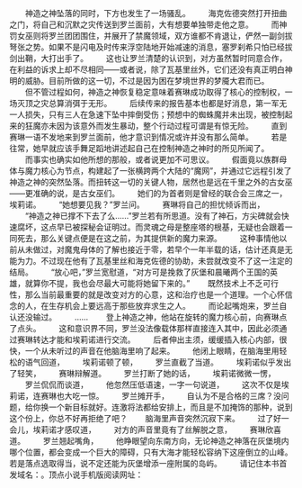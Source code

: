 　　神造之神坠落的同时，下方也发生了一场骚乱。
　　海克佐德突然打开扭曲之门，将自己和沉默之灾传送到罗兰面前，大有想要单独带走他之意。
　　而神罚女巫则将罗兰团团围住，并展开了禁魔领域，双方谁都不肯退让，俨然一副剑拔弩张之势。如果不是闪电及时传来浮空陆地开始减速的消息，塞罗刹希只怕已经拔剑出鞘，大打出手了。
　　这也让罗兰清楚的认识到，对方虽然暂时同意合作，在利益的诉求上却不尽相同——或者说，除了瓦基里丝外，它们还没有真正明白神明的威胁。目前所做的这一切，不过是因为困在梦境世界的梦魇大君而已。
　　但不管过程如何，神造之神恢复稳定意味着赛琳成功取得了核心的控制权，一场灭顶之灾总算消弭于无形。
　　后续传来的报告基本也都是好消息，第一军无一人损失，只有三人在急速下坠中摔倒受伤；预想中的蜘蛛魔并未出现，被控制起来的狂魔亦未因为该意外而发生暴动，整个行动过程可谓是有惊无险。
　　直到赛琳一语不发地来到罗兰面前，他才意识到情况或许并没有那么简单。
　　若是往常，她早就应该手舞足蹈地讲述起自己在控制神造之神时的所见所闻了。
　　而事实也确实如他所想的那般，或者说更加不可思议。
　　假面竟以族群母体与魔力核心为节点，构建起了一张横跨两个大陆的“魔网”，并通过它远程引发了神造之神的突然坠落。而扭转这一切的关键人物，居然也是远在千里之外的古女巫——更准确的说，是古女巫们。
　　她们的为首者则是曾经的联合会三席之一，埃莉诺。
　　“她想要见我？”罗兰问。
　　赛琳将自己的担忧倾诉而出，
　　“神造之神已撑不下去了么……”罗兰若有所思道。没有了神石，方尖碑就会快速腐坏，这点早已被探秘会证明过。而灵魂之母是整座塔的根基，无疑也会跟着一同死去，那么关键点便是在这之前，为其提供新的魔力来源。
　　这种事情他以前从未做过，对魔鬼母体的了解也接近于零，若早个一年半载的话，估计还真是无能为力。不过现在他有了瓦基里丝和海克佐德的协助，未尝就改变不了这一注定的结局。
　　“放心吧，”罗兰宽慰道，“对方可是挽救了灰堡和晨曦两个王国的英雄，就算你不提，我也会尽最大可能将她留下来的。”
　　既然技术上不乏可行性，那么当前最重要的就是改变对方的心意，这和治疗也是一个道理。一个心怀信念的人，在生存机会上要远高于那些放弃求生之人。
　　而论起嘴炮来，罗兰自认还没输过。
　　……
　　登上神造之神，他站在旋转的魔力核心前，向赛琳点了点头。
　　这和意识界不同，罗兰没法像载体那样直接连入其中，因此必须通过赛琳转达才能和埃莉诺进行交流。
　　后者伸出主须，缓缓插入核心内部，很快，一个从未听过的声音在他脑海里响了起来。
　　他闭上眼睛，在脑海里用轻松的语气回道，
　　埃莉诺顿了顿，
　　罗兰直截了当道。
　　埃莉诺似乎发出了轻笑，
　　赛琳辩解道。
　　罗兰打断了她的话，
　　埃莉诺微微一愣，
　　罗兰侃侃而谈道，
　　他忽然压低语速，一字一句说道，
　　这次不仅是埃莉诺，连赛琳也大吃一惊。
　　罗兰摊开手，
　　自认为不是合格的三席？没问题，给你换一个新目标就好。连激将法都给安排上，而且是不加掩饰的那种，说到这个份上，你总不好再拒绝了吧？
　　脑海里声音突然沉寂下来。
　　过了好一会儿，埃莉诺才感叹道，
　　对方的声音里竟有了丝解脱之意，
　　赛琳欣喜道。
　　罗兰翘起嘴角，
　　他睁眼望向东南方向，无论神造之神落在灰堡境内哪个位置，都会变成一个巨大的障碍，只有大海才能轻松容纳下这座倒立的山峰。若是落点选取得当，说不定还能为灰堡增添一座附属的岛屿。
　　请记住本书首发域名：。顶点小说手机版阅读网址：